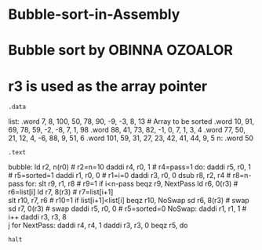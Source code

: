 Bubble-sort-in-Assembly
=======================
# Bubble sort by OBINNA OZOALOR
# r3 is used as the array pointer


	.data

list: 	.word 7, 8, 100, 50, 78, 90, -9, -3, 8, 13	# Array to be sorted
	.word 10, 91, 69, 78, 59, -2, -8, 7, 1, 98
	.word 88, 41, 73, 82, -1, 0, 7, 1, 3, 4
	.word 77, 50, 21, 12, 4, -6, 88, 9, 51, 6
	.word 101, 59, 31, 27, 23, 42, 41, 44, 9, 5 
n:	.word 50	

	.text
bubble: 
	ld	r2, n(r0)	# r2=n=10
	daddi	r4, r0, 1	# r4=pass=1	
do:
	daddi	r5, r0, 1	# r5=sorted=1
	daddi	r1, r0, 0	# r1=i=0
	daddi	r3, r0, 0
	dsub	r8, r2, r4	# r8=n-pass
for:
	slt	r9, r1, r8	# r9=1 if i<n-pass
	beqz	r9, NextPass
	ld	r6, 0(r3)	# r6=list[i]
	ld	r7, 8(r3)	# r7=list[i+1]	
	slt	r10, r7, r6	# r10=1 if list[i+1]<list[i]
	beqz	r10, NoSwap
	sd	r6, 8(r3)	# swap
	sd	r7, 0(r3)	# swap
	daddi	r5, r0, 0	# r5=sorted=0
NoSwap:
	daddi	r1, r1, 1	# i++
	daddi	r3, r3, 8	
	j	for
NextPass:
	daddi	r4, r4, 1
	daddi	r3, r3, 0
	beqz	r5, do

	halt 
